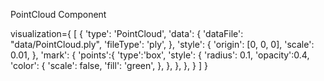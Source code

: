 PointCloud Component

<PointCloud 
  data = {d.data}
  style = {d.style}
  mark = {d.mark}
/>


visualization={
  [
    {
      'type': 'PointCloud',
      'data': {
        'dataFile': "data/PointCloud.ply",
        'fileType': 'ply',
      },
      'style': {
        'origin': [0, 0, 0],
        'scale': 0.01,
      },
      'mark': {
        'points':{
          'type':'box',
          'style': {
            'radius': 0.1,
            'opacity':0.4,
            'color': {
              'scale': false,
              'fill': 'green',
            },
          },
        },
      },
    }
  ]
}